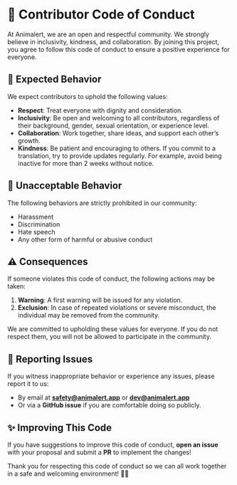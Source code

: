 # 📝 Contributor Code of Conduct

At Animalert, we are an open and respectful community. We strongly believe in inclusivity, kindness, and collaboration. By joining this project, you agree to follow this code of conduct to ensure a positive experience for everyone.

## 🎯 Expected Behavior

We expect contributors to uphold the following values:

- **Respect**: Treat everyone with dignity and consideration.
- **Inclusivity**: Be open and welcoming to all contributors, regardless of their background, gender, sexual orientation, or experience level.
- **Collaboration**: Work together, share ideas, and support each other’s growth.
- **Kindness**: Be patient and encouraging to others. If you commit to a translation, try to provide updates regularly. For example, avoid being inactive for more than 2 weeks without notice.

## 🚫 Unacceptable Behavior

The following behaviors are strictly prohibited in our community:

- Harassment
- Discrimination
- Hate speech
- Any other form of harmful or abusive conduct

## ⚠️ Consequences

If someone violates this code of conduct, the following actions may be taken:

1. **Warning**: A first warning will be issued for any violation.
2. **Exclusion**: In case of repeated violations or severe misconduct, the individual may be removed from the community.

We are committed to upholding these values for everyone. If you do not respect them, you will not be allowed to participate in the community.

## 📣 Reporting Issues

If you witness inappropriate behavior or experience any issues, please report it to us:

- By email at **safety@animalert.app** or **dev@animalert.app**
- Or via a **GitHub issue** if you are comfortable doing so publicly.

## ✨ Improving This Code

If you have suggestions to improve this code of conduct, **open an issue** with your proposal and submit a **PR** to implement the changes!

Thank you for respecting this code of conduct so we can all work together in a safe and welcoming environment! 💙🐾
